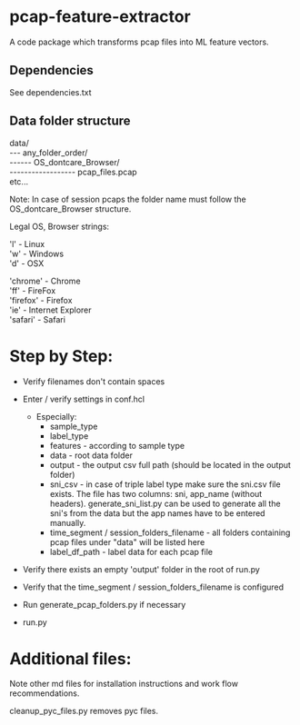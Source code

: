 # pcap-feature-extractor

A code package which transforms pcap files into ML feature vectors.

## Dependencies

See dependencies.txt

## Data folder structure

data/  
  --- any_folder_order/  
    ------ OS_dontcare_Browser/  
      ------------------ pcap_files.pcap  
etc...

Note: In case of session pcaps the folder name must follow the  
OS_dontcare_Browser structure.

Legal OS, Browser strings:

'l' - Linux  
'w' - Windows  
'd' - OSX  

'chrome' - Chrome  
'ff' - FireFox  
'firefox' - Firefox  
'ie' - Internet Explorer  
'safari' - Safari  


# Step by Step:

* Verify filenames don't contain spaces
* Enter / verify settings in conf.hcl
  * Especially:
    * sample_type
    * label_type
    * features - according to sample type
    * data - root data folder
    * output - the output csv full path (should be located in the output folder)
    * sni_csv - in case of triple label type make sure the sni.csv file exists.
                The file has two columns: sni, app_name (without headers).
                generate_sni_list.py can be used to generate all the sni's
                from the data but the app names have to be entered manually.
    * time_segment / session_folders_filename - all folders containing pcap
                                                files under "data" will be
                                                listed here
    * label_df_path - label data for each pcap file
* Verify there exists an empty 'output' folder in the root of run.py
* Verify that the time_segment / session_folders_filename is configured
* Run generate_pcap_folders.py if necessary

* run.py


# Additional files:

Note other md files for installation instructions and work flow recommendations.  

cleanup_pyc_files.py removes pyc files.  
